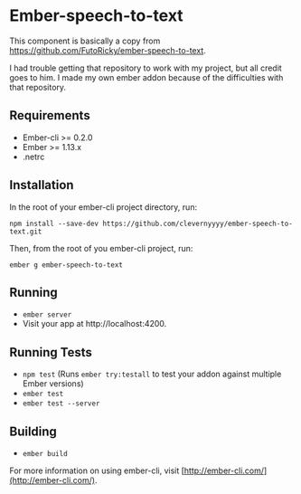 # Ember-speech-to-text

This component is basically a copy from https://github.com/FutoRicky/ember-speech-to-text.

I had trouble getting that repository to work with my project, but all credit goes to him.
I made my own ember addon because of the difficulties with that repository.

## Requirements

* Ember-cli >= 0.2.0
* Ember >= 1.13.x
* .netrc

## Installation

In the root of your ember-cli project directory, run:

```
npm install --save-dev https://github.com/clevernyyyy/ember-speech-to-text.git
```

Then, from the root of you ember-cli project, run:

```
ember g ember-speech-to-text
```

## Running

* `ember server`
* Visit your app at http://localhost:4200.

## Running Tests

* `npm test` (Runs `ember try:testall` to test your addon against multiple Ember versions)
* `ember test`
* `ember test --server`

## Building

* `ember build`

For more information on using ember-cli, visit [http://ember-cli.com/](http://ember-cli.com/).
